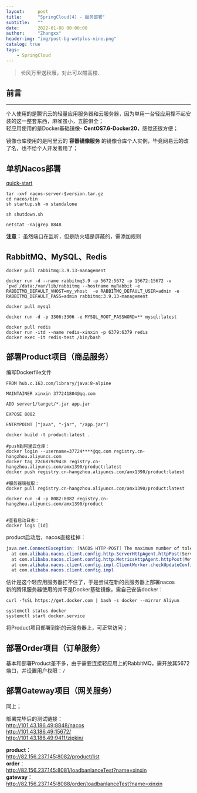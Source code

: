 ```yaml
---
layout:     post
title:      "SpringCloud(4) - 服务部署"
subtitle:   ""
date:       2022-01-08 00:00:00
author:     "Zhangxx"
header-img: "img/post-bg-wotplus-nine.png"
catalog: true
tags:
    - SpringCloud
---
```


> 长风万里送秋雁，对此可以酣高楼.

## 前言
---

个人使用的是腾讯云的轻量应用服务器和云服务器，因为单用一台轻应用撑不起安装的这一整套东西，麻雀虽小，五脏俱全；  
轻应用使用的是Docker基础镜像- **CentOS7.6-Docker20**，感觉还很方便；  

镜像仓库使用的是阿里云的 **容器镜像服务** 的镜像仓库个人实例，毕竟网易云的改了名，也不给个人开发者用了；  



## 单机Nacos部署

[quick-start](https://nacos.io/zh-cn/docs/quick-start.html)  

```shell
tar -xvf nacos-server-$version.tar.gz
cd nacos/bin
sh startup.sh -m standalone

sh shutdown.sh

netstat -na|grep 8848
```
**注意：** 虽然端口在监听，但是防火墙是屏蔽的，需添加规则  

## RabbitMQ、MySQL、Redis

```shell
docker pull rabbitmq:3.9.13-management

docker run -d --name rabbitmq3.9 -p 5672:5672 -p 15672:15672 -v `pwd`/data:/var/lib/rabbitmq --hostname myRabbit -e RABBITMQ_DEFAULT_VHOST=my_vhost  -e RABBITMQ_DEFAULT_USER=admin -e RABBITMQ_DEFAULT_PASS=admin rabbitmq:3.9.13-management
```

```shell
docker pull mysql

docker run -d -p 3306:3306 -e MYSQL_ROOT_PASSWORD=** mysql:latest
```

```shell
docker pull redis
docker run -itd --name redis-xinxin -p 6379:6379 redis
docker exec -it redis-test /bin/bash
```

## 部署Product项目（商品服务）

编写Dockerfile文件

```Shell
FROM hub.c.163.com/library/java:8-alpine

MAINTAINER xinxin 377241804@qq.com

ADD server1/target/*.jar app.jar

EXPOSE 8082

ENTRYPOINT ["java", "-jar", "/app.jar"]
```

```Shell
docker build -t product:latest .

#push到阿里云仓库：
docker login --username=37724****@qq.com registry.cn-hangzhou.aliyuncs.com
docker tag 22c6879c9438 registry.cn-hangzhou.aliyuncs.com/amx1390/product:latest
docker push registry.cn-hangzhou.aliyuncs.com/amx1390/product:latest

#服务器端拉取：
docker pull registry.cn-hangzhou.aliyuncs.com/amx1390/product:latest

docker run -d -p 8082:8082 registry.cn-hangzhou.aliyuncs.com/amx1390/product


#查看启动日志：
docker logs [id]
```

product启动后，nacos直接挂掉：  
```java
java.net.ConnectException: [NACOS HTTP-POST] The maximum number of tolerable server reconnection errors has been reached
  at com.alibaba.nacos.client.config.http.ServerHttpAgent.httpPost(ServerHttpAgent.java:181) ~[nacos-client-1.4.1.jar!/:na]
  at com.alibaba.nacos.client.config.http.MetricsHttpAgent.httpPost(MetricsHttpAgent.java:68) ~[nacos-client-1.4.1.jar!/:na]
  at com.alibaba.nacos.client.config.impl.ClientWorker.checkUpdateConfigStr(ClientWorker.java:441) ~[nacos-client-1.4.1.jar!/:na]
  at com.alibaba.nacos.client.config.impl
```

估计是这个轻应用服务器扛不住了，于是尝试在新的云服务器上部署nacos  
新的腾讯服务器使用的并不是Docker基础镜像，需自己安装docker：  
```Shell
curl -fsSL https://get.docker.com | bash -s docker --mirror Aliyun

systemctl status docker
systemctl start docker.service
```

将Product项目部署到新的云服务器上，可正常访问；  


## 部署Order项目（订单服务）

基本和部署Product差不多，由于需要连接轻应用上的RabbitMQ，需开放其5672端口，并设置用户权限：`/`  



## 部署Gateway项目（网关服务）

同上；  

部署完毕后的测试链接：  
http://101.43.186.49:8848/nacos  
http://101.43.186.49:15672/  
http://101.43.186.49:9411/zipkin/  

**product**：  
http://82.156.237.145:8082/product/list  
**order**：  
http://82.156.237.145:8081/loadbanlanceTest?name=xinxin  
**gateway**：  
http://82.156.237.145:8088/order/loadbanlanceTest?name=xinxin  


